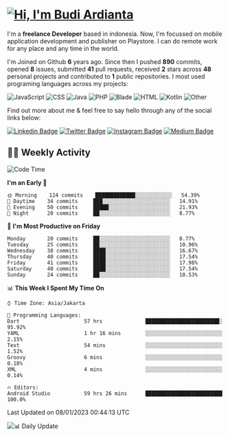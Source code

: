 # [![Hi, I'm Budi Ardianta](https://readme-typing-svg.herokuapp.com?size=24&vCenter=true&lines=%F0%9F%91%8B+Hi%2C+I'm+Budi+Ardianta+;%F0%9F%92%BB+Android+And+Web+Developer+)](https://git.io/typing-svg)

I'm a **freelance Developer** based in indonesia. Now, I'm focussed on mobile application development and publisher on Playstore. I can do remote work for any place and any time in the world.

I'm Joined on Github **6** years ago. Since then I pushed **890** commits, opened **8** issues, submitted **41** pull requests, received **2** stars across **48** personal projects and contributed to **1** public repositories.
I most used programing languages across my projects:

![JavaScript](https://img.shields.io/badge/-JavaScript-%23f1e05a?style=flat&logo=JavaScript&logoColor=white)
![CSS](https://img.shields.io/badge/-CSS-%23563d7c?style=flat&logo=CSS&logoColor=white)
![Java](https://img.shields.io/badge/-Java-%23b07219?style=flat&logo=Java&logoColor=white)
![PHP](https://img.shields.io/badge/-PHP-%234F5D95?style=flat&logo=PHP&logoColor=white)
![Blade](https://img.shields.io/badge/-Blade-%23f7523f?style=flat&logo=Blade&logoColor=white)
![HTML](https://img.shields.io/badge/-HTML-%23e34c26?style=flat&logo=HTML&logoColor=white)
![Kotlin](https://img.shields.io/badge/-Kotlin-%23A97BFF?style=flat&logo=Kotlin&logoColor=white)
![Other](https://img.shields.io/badge/-Other-%23ededed?style=flat&logo=Other&logoColor=white)

Find out more about me & feel free to say hello through any of the social links below:

[![Linkedin Badge](https://img.shields.io/badge/-budiardianata-blue?style=flat&logo=Linkedin&logoColor=white&link=https://www.linkedin.com/in/budiardianata/)](https://www.linkedin.com/in/budiardianata/)
[![Twitter Badge](https://img.shields.io/badge/-budiardianata-%231DA1F2.svg?style=flat&logo=twitter&logoColor=white&link=https://www.twitter.com/budiardianata)](https://www.linkedin.com/in/budiardianata/)
[![Instagram Badge](https://img.shields.io/badge/-budiardianata-purple?style=flat&logo=instagram&logoColor=white&link=https://instagram.com/budiardianata/)](https://instagram.com/budiardianata)
[![Medium Badge](https://img.shields.io/badge/-@budiardianata-%2312100E.svg?style=flat&logo=Medium&logoColor=white&link=https://medium.com/@budiardianata/)](https://medium.com/@budiardianata)

## 👨‍💻 Weekly Activity
<!--START_SECTION:waka-->
![Code Time](http://img.shields.io/badge/Code%20Time-1%2C433%20hrs%2030%20mins-blue)

**I'm an Early 🐤** 

```text
🌞 Morning    124 commits    █████████████░░░░░░░░░░░░   54.39% 
🌆 Daytime    34 commits     ███░░░░░░░░░░░░░░░░░░░░░░   14.91% 
🌃 Evening    50 commits     █████░░░░░░░░░░░░░░░░░░░░   21.93% 
🌙 Night      20 commits     ██░░░░░░░░░░░░░░░░░░░░░░░   8.77%

```
📅 **I'm Most Productive on Friday** 

```text
Monday       20 commits     ██░░░░░░░░░░░░░░░░░░░░░░░   8.77% 
Tuesday      25 commits     ██░░░░░░░░░░░░░░░░░░░░░░░   10.96% 
Wednesday    38 commits     ████░░░░░░░░░░░░░░░░░░░░░   16.67% 
Thursday     40 commits     ████░░░░░░░░░░░░░░░░░░░░░   17.54% 
Friday       41 commits     ████░░░░░░░░░░░░░░░░░░░░░   17.98% 
Saturday     40 commits     ████░░░░░░░░░░░░░░░░░░░░░   17.54% 
Sunday       24 commits     ██░░░░░░░░░░░░░░░░░░░░░░░   10.53%

```


📊 **This Week I Spent My Time On** 

```text
⌚︎ Time Zone: Asia/Jakarta

💬 Programming Languages: 
Dart                     57 hrs              ████████████████████████░   95.92% 
YAML                     1 hr 16 mins        ░░░░░░░░░░░░░░░░░░░░░░░░░   2.15% 
Text                     54 mins             ░░░░░░░░░░░░░░░░░░░░░░░░░   1.52% 
Groovy                   6 mins              ░░░░░░░░░░░░░░░░░░░░░░░░░   0.18% 
XML                      4 mins              ░░░░░░░░░░░░░░░░░░░░░░░░░   0.14%

🔥 Editors: 
Android Studio           59 hrs 26 mins      █████████████████████████   100.0%

```


 Last Updated on 08/01/2023 00:44:13 UTC
<!--END_SECTION:waka-->

![📊 Daily Update](https://github.com/budiardianata/budiardianata/actions/workflows/update-activity.yml/badge.svg)
